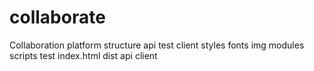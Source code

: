 # collaborate
Collaboration platform
structure
api
    test
client
    styles
    fonts
    img
    modules
    scripts
    test
    index.html
dist
    api
    client
